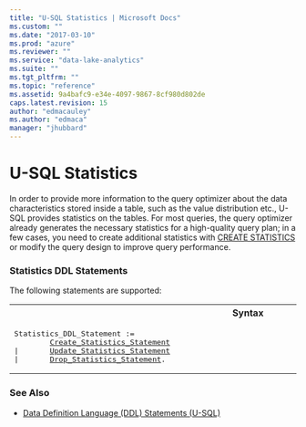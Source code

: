 ```yaml
---
title: "U-SQL Statistics | Microsoft Docs"
ms.custom: ""
ms.date: "2017-03-10"
ms.prod: "azure"
ms.reviewer: ""
ms.service: "data-lake-analytics"
ms.suite: ""
ms.tgt_pltfrm: ""
ms.topic: "reference"
ms.assetid: 9a4bafc9-e34e-4097-9867-8cf980d802de
caps.latest.revision: 15
author: "edmacauley"
ms.author: "edmaca"
manager: "jhubbard"
---
```

# U-SQL Statistics
In order to provide more information to the query optimizer about the data characteristics stored inside a table, such as the value distribution etc., U-SQL provides statistics on the tables. For most queries, the query optimizer already generates the necessary statistics for a high-quality query plan; in a few cases, you need to create additional statistics with [CREATE STATISTICS](create-statistics-u-sql.md) or modify the query design to improve query performance.  
  
### Statistics DDL Statements
The following statements are supported:  

<table><th>Syntax</th><tr><td><pre>
Statistics_DDL_Statement :=                                                                              
        <a href="create-statistics-u-sql.md">Create_Statistics_Statement</a>  
|       <a href="update-statistics-u-sql.md">Update_Statistics_Statement</a>  
|       <a href="drop-statistics-u-sql.md">Drop_Statistics_Statement</a>.  
</pre></td></tr></table>
  
### See Also
- [Data Definition Language (DDL) Statements (U-SQL)](data-definition-language-ddl-statements-u-sql.md)

